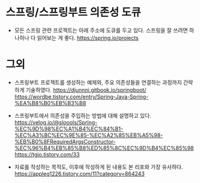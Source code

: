 # 스프링/스프링부트 의존성 도큐
- 모든 스프링 관련 프로젝트는 아래 주소에 도큐를 두고 있다.
  스프링을 잘 쓰려면 하나하나 다 읽어보는 게 좋다.
  https://spring.io/projects

# 그외
- 스프링부트 프로젝트를 생성하는 예제와, 주요 의존성들을 연결하는 과정까지 간략하게 기술하였다.
  https://djunnni.gitbook.io/springboot/
  https://wordbe.tistory.com/entry/Spring-Java-Spring-%EA%B8%B0%EB%B3%B8

- 스프링부트에서 의존성을 주입하는 방법에 대해 설명하고 있다.
  https://velog.io/@sloools/Spring-%EC%9D%98%EC%A1%B4%EC%84%B1-%EC%A3%BC%EC%9E%85-%EC%A2%85%EB%A5%98-%EB%B0%8FRequiredArgsConstructor-%EC%96%B4%EB%85%B8%ED%85%8C%EC%9D%B4%EC%85%98
  https://tgio.tistory.com/33

- 자료를 작성하는 목적도, 이후에 작성하게 된 내용도 본 리포와 가장 유사하다.
  https://appleg1226.tistory.com/11?category=864243
